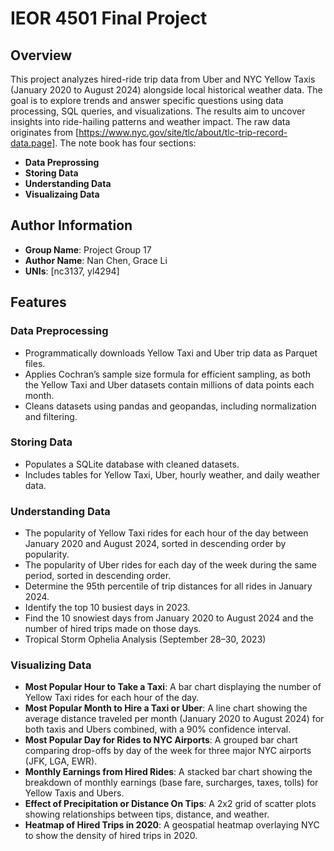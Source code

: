 # IEOR 4501 Final Project
## Overview
This project analyzes hired-ride trip data from Uber and NYC Yellow Taxis (January 2020 to August 2024) alongside local historical weather data. The goal is to explore trends and answer specific questions using data processing, SQL queries, and visualizations. The results aim to uncover insights into ride-hailing patterns and weather impact. The raw data originates from [https://www.nyc.gov/site/tlc/about/tlc-trip-record-data.page].
The note book has four sections:
- **Data Preprossing**
- **Storing Data**
- **Understanding Data**
- **Visualizaing Data**
## Author Information
- **Group Name**: Project Group 17
- **Author Name**: Nan Chen, Grace Li
- **UNIs**: [nc3137, yl4294]
## Features
### Data Preprocessing
- Programmatically downloads Yellow Taxi and Uber trip data as Parquet files.
- Applies Cochran’s sample size formula for efficient sampling, as both the Yellow Taxi and Uber datasets contain millions of data points each month.
- Cleans datasets using pandas and geopandas, including normalization and filtering.
### Storing Data
- Populates a SQLite database with cleaned datasets.
- Includes tables for Yellow Taxi, Uber, hourly weather, and daily weather data.
### Understanding Data
- The popularity of Yellow Taxi rides for each hour of the day between January 2020 and August 2024, sorted in descending order by popularity.
- The popularity of Uber rides for each day of the week during the same period, sorted in descending order.
- Determine the 95th percentile of trip distances for all rides in January 2024.
- Identify the top 10 busiest days in 2023.
- Find the 10 snowiest days from January 2020 to August 2024 and the number of hired trips made on those days.
- Tropical Storm Ophelia Analysis (September 28–30, 2023)
### Visualizing Data
- **Most Popular Hour to Take a Taxi**: A bar chart displaying the number of Yellow Taxi rides for each hour of the day.
- **Most Popular Month to Hire a Taxi or Uber**: A line chart showing the average distance traveled per month (January 2020 to August 2024) for both taxis and Ubers combined, with a 90% confidence interval.
- **Most Popular Day for Rides to NYC Airports**: A grouped bar chart comparing drop-offs by day of the week for three major NYC airports (JFK, LGA, EWR).
- **Monthly Earnings from Hired Rides**: A stacked bar chart showing the breakdown of monthly earnings (base fare, surcharges, taxes, tolls) for Yellow Taxis and Ubers.
- **Effect of Precipitation or Distance On Tips**: A 2x2 grid of scatter plots showing relationships between tips, distance, and weather.
- **Heatmap of Hired Trips in 2020**: A geospatial heatmap overlaying NYC to show the density of hired trips in 2020.

